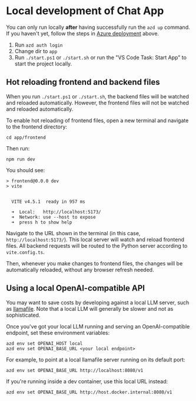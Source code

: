 # Local development of Chat App

You can only run locally **after** having successfully run the `azd up` command. If you haven't yet, follow the steps in [Azure deployment](../README.md#azure-deployment) above.

1. Run `azd auth login`
2. Change dir to `app`
3. Run `./start.ps1` or `./start.sh` or run the "VS Code Task: Start App" to start the project locally.

## Hot reloading frontend and backend files

When you run `./start.ps1` or `./start.sh`, the backend files will be watched and reloaded automatically. However, the frontend files will not be watched and reloaded automatically.

To enable hot reloading of frontend files, open a new terminal and navigate to the frontend directory:

```shell
cd app/frontend
```

Then run:

```shell
npm run dev
```

You should see:

```shell
> frontend@0.0.0 dev
> vite


  VITE v4.5.1  ready in 957 ms

  ➜  Local:   http://localhost:5173/
  ➜  Network: use --host to expose
  ➜  press h to show help
```

Navigate to the URL shown in the terminal (in this case, `http://localhost:5173/`).  This local server will watch and reload frontend files. All backend requests will be routed to the Python server according to `vite.config.ts`.

Then, whenever you make changes to frontend files, the changes will be automatically reloaded, without any browser refresh needed.


## Using a local OpenAI-compatible API

You may want to save costs by developing against a local LLM server, such as
[llamafile](https://github.com/Mozilla-Ocho/llamafile/). Note that a local LLM
will generally be slower and not as sophisticated.

Once you've got your local LLM running and serving an OpenAI-compatible endpoint, set these environment variables:

```shell
azd env set OPENAI_HOST local
azd env set OPENAI_BASE_URL <your local endpoint>
```

For example, to point at a local llamafile server running on its default port:

```shell
azd env set OPENAI_BASE_URL http://localhost:8080/v1
```

If you're running inside a dev container, use this local URL instead:

```shell
azd env set OPENAI_BASE_URL http://host.docker.internal:8080/v1
```
